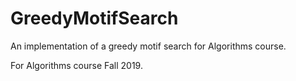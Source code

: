 # GreedyMotifSearch
An implementation of a greedy motif search for Algorithms course.

For Algorithms course Fall 2019.
